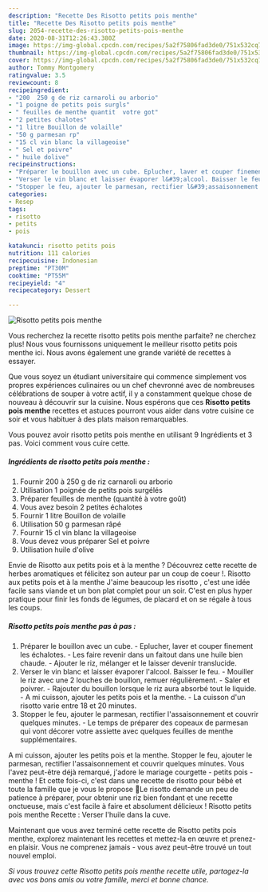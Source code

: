 ```yaml
---
description: "Recette Des Risotto petits pois menthe"
title: "Recette Des Risotto petits pois menthe"
slug: 2054-recette-des-risotto-petits-pois-menthe
date: 2020-08-31T12:26:43.380Z
image: https://img-global.cpcdn.com/recipes/5a2f75806fad3de0/751x532cq70/risotto-petits-pois-menthe-photo-principale-de-la-recette.jpg
thumbnail: https://img-global.cpcdn.com/recipes/5a2f75806fad3de0/751x532cq70/risotto-petits-pois-menthe-photo-principale-de-la-recette.jpg
cover: https://img-global.cpcdn.com/recipes/5a2f75806fad3de0/751x532cq70/risotto-petits-pois-menthe-photo-principale-de-la-recette.jpg
author: Tommy Montgomery
ratingvalue: 3.5
reviewcount: 8
recipeingredient:
- "200  250 g de riz carnaroli ou arborio"
- "1 poigne de petits pois surgls"
- " feuilles de menthe quantit  votre got"
- "2 petites chalotes"
- "1 litre Bouillon de volaille"
- "50 g parmesan rp"
- "15 cl vin blanc la villageoise"
- " Sel et poivre"
- " huile dolive"
recipeinstructions:
- "Préparer le bouillon avec un cube. Eplucher, laver et couper finement les échalotes. Les faire revenir dans un faitout dans une huile bien chaude. Ajouter le riz, mélanger et le laisser devenir translucide."
- "Verser le vin blanc et laisser évaporer l&#39;alcool. Baisser le feu. Mouiller le riz avec une 2 louches de bouillon, remuer régulièrement. Saler et poivrer. Rajouter du bouillon lorsque le riz aura absorbé tout le liquide. A mi cuisson, ajouter les petits pois et la menthe. La cuisson d&#39;un risotto varie entre 18 et 20 minutes."
- "Stopper le feu, ajouter le parmesan, rectifier l&#39;assaisonnement et couvrir quelques minutes. Le temps de préparer des copeaux de parmesan qui vont décorer votre assiette avec quelques feuilles de menthe supplémentaires."
categories:
- Resep
tags:
- risotto
- petits
- pois

katakunci: risotto petits pois 
nutrition: 111 calories
recipecuisine: Indonesian
preptime: "PT30M"
cooktime: "PT55M"
recipeyield: "4"
recipecategory: Dessert

---
```



![Risotto petits pois menthe](https://img-global.cpcdn.com/recipes/5a2f75806fad3de0/751x532cq70/risotto-petits-pois-menthe-photo-principale-de-la-recette.jpg)

Vous recherchez la recette risotto petits pois menthe parfaite? ne cherchez plus! Nous vous fournissons uniquement le meilleur risotto petits pois menthe ici. Nous avons également une grande variété de recettes à essayer.

Que vous soyez un étudiant universitaire qui commence simplement vos propres expériences culinaires ou un chef chevronné avec de nombreuses célébrations de souper à votre actif, il y a constamment quelque chose de nouveau à découvrir sur la cuisine. Nous espérons que ces <strong> Risotto petits pois menthe </strong> recettes et astuces pourront vous aider dans votre cuisine ce soir et vous habituer à des plats maison remarquables.

<!--inarticleads1-->

Vous pouvez avoir risotto petits pois menthe en utilisant 9 Ingrédients et 3 pas. Voici comment vous cuire cette.

##### Ingrédients de risotto petits pois menthe :

1. Fournir 200 à 250 g de riz carnaroli ou arborio
1. Utilisation 1 poignée de petits pois surgélés
1. Préparer  feuilles de menthe (quantité à votre goût)
1. Vous avez besoin 2 petites échalotes
1. Fournir 1 litre Bouillon de volaille
1. Utilisation 50 g parmesan râpé
1. Fournir 15 cl vin blanc la villageoise
1. Vous devez vous préparer  Sel et poivre
1. Utilisation  huile d&#39;olive


Envie de Risotto aux petits pois et à la menthe ? Découvrez cette recette de herbes aromatiques et félicitez son auteur par un coup de coeur !. Risotto aux petits pois et à la menthe J&#39;aime beaucoup les risotto , c&#39;est une idée facile sans viande et un bon plat complet pour un soir. C&#39;est en plus hyper pratique pour finir les fonds de légumes, de placard et on se régale à tous les coups. 

<!--inarticleads2-->

##### Risotto petits pois menthe pas à pas :

1. Préparer le bouillon avec un cube. - Eplucher, laver et couper finement les échalotes. - Les faire revenir dans un faitout dans une huile bien chaude. - Ajouter le riz, mélanger et le laisser devenir translucide.
1. Verser le vin blanc et laisser évaporer l&#39;alcool. Baisser le feu. - Mouiller le riz avec une 2 louches de bouillon, remuer régulièrement. - Saler et poivrer. - Rajouter du bouillon lorsque le riz aura absorbé tout le liquide. - A mi cuisson, ajouter les petits pois et la menthe. - La cuisson d&#39;un risotto varie entre 18 et 20 minutes.
1. Stopper le feu, ajouter le parmesan, rectifier l&#39;assaisonnement et couvrir quelques minutes. - Le temps de préparer des copeaux de parmesan qui vont décorer votre assiette avec quelques feuilles de menthe supplémentaires.


A mi cuisson, ajouter les petits pois et la menthe. Stopper le feu, ajouter le parmesan, rectifier l&#39;assaisonnement et couvrir quelques minutes. Vous l&#39;avez peut-être déjà remarqué, j&#39;adore le mariage courgette - petits pois - menthe ! Et cette fois-ci, c&#39;est dans une recette de risotto pour bébé et toute la famille que je vous le propose 🙂Le risotto demande un peu de patience à préparer, pour obtenir une riz bien fondant et une recette onctueuse, mais c&#39;est facile à faire et absolument délicieux ! Risotto petits pois menthe Recette : Verser l&#39;huile dans la cuve. 

<!--inarticleads1-->

<p>
Maintenant que vous avez terminé cette recette de Risotto petits pois menthe, explorez maintenant les recettes et mettez-la en œuvre et prenez-en plaisir. Vous ne comprenez jamais - vous avez peut-être trouvé un tout nouvel emploi.
</p>

<p>
<i>Si vous trouvez cette Risotto petits pois menthe recette utile, partagez-la avec vos bons amis ou votre famille, merci et bonne chance.</i>
</p>
